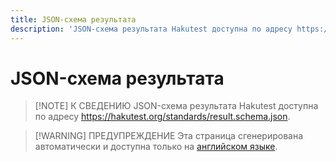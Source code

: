 ```yaml
---
title: JSON-схема результата
description: 'JSON-схема результата Hakutest доступна по адресу https://hakutest.org/standards/result.schema.json'
---
```


# JSON-схема результата

> [!NOTE] К СВЕДЕНИЮ
> JSON-схема результата Hakutest доступна по адресу
> https://hakutest.org/standards/result.schema.json.

> [!WARNING] ПРЕДУПРЕЖДЕНИЕ
> Эта страница сгенерирована автоматически и доступна только на [английском
> языке](/reference/standards/result-schema).
